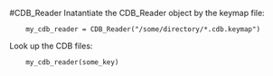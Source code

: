 #CDB_Reader
Inatantiate the CDB_Reader object by the keymap file:
```
    my_cdb_reader = CDB_Reader("/some/directory/*.cdb.keymap")
```
Look up the CDB files:
```
    my_cdb_reader(some_key)
```
